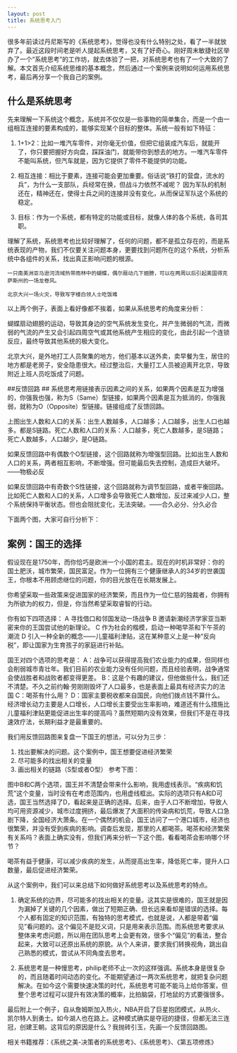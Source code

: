 ```yaml
---
layout: post
title: 系统思考入门
---
```

很多年前读过丹尼斯写的《系统思考》，觉得也没有什么特别之处，看了一半就放弃了。最近这段时间老是听人提起系统思考，又有了好奇心。刚好周末敏捷社区举办了一个“系统思考”的工作坊，就去体验了一把，对系统思考也有了一个大致的了解。本文首先介绍系统思维的基本概念，然后通过一个案例来说明如何运用系统思考，最后再分享一个我自己的案例。

## 什么是系统思考 ##
先来理解一下系统这个概念，系统并不仅仅是一些事物的简单集合，而是一个由一组相互连接的要素构成的，能够实现某个目标的整体。系统一般有如下特征：
1. 1+1>2：比如一堆汽车零件，对你毫无价值，但把它组装成汽车后，就能开了，你只要把握好方向盘，踩踩油门，就能带你到想去的地方。一堆汽车零件不能叫系统，但汽车就是，因为它提供了零件不能提供的功能。

2. 相互连接：相比于要素，连接可能会更加重要。俗话说“铁打的营盘，流水的兵”，为什么一支部队，兵经常在换，但战斗力依然不减呢？ 因为军队的机制还在，精神还在，使得士兵之间的连接并没有变化，从而保证军队这个系统的稳定。

3. 目标：作为一个系统，都有特定的功能或目标，就像人体的各个系统，各司其职。

理解了系统，系统思考也比较好理解了，任何的问题，都不是孤立存在的，而是系统表现的产物，我们不仅要关注问题本身，更要找到问题所在的这个系统，分析系统中各组件的关系，找出真正影响问题的根源。

```
一只南美洲亚马逊河流域热带雨林中的蝴蝶，偶尔扇动几下翅膀，可以在两周以后引起美国得克萨斯州的一场龙卷风。
```
```
北京大兴一场火灾，导致写字楼白领人士吃饭难
```
以上两个例子，表面上看好像都不挨着，如果从系统思考的角度来分析：

蝴蝶扇动翅膀的运动，导致其身边的空气系统发生变化，并产生微弱的气流，而微弱的气流的产生又会引起四周空气或其他系统产生相应的变化，由此引起一个连锁反应，最终导致其他系统的极大变化。

北京大兴，是外地打工人员聚集的地方，他们基本以送外卖，卖早餐为生，居住的地方都是老房子，安全隐患很大。经过整治后，大量打工人员被迫离开北京，导致附近上班人员吃饭成了问题。

##反馈回路 ##
系统思考用链接表示因素之间的关系，如果两个因素是互为增强的，你强我也强，称为S（Same）型链接，如果两个因素是互为抵消的，你强我弱，就称为O（Opposite）型链接。链接组成了反馈回路。

上图出生人数和人口的关系：出生人数越多，人口越多；人口越多，出生人口也越多。都是S链路。死亡人数和人口的关系：人口越多，死亡人数越多，是S链路；死亡人数越多，人口越少，是O链路。

如果反馈回路中有偶数个O型链接，这个回路就称为增强型回路。比如出生人数和人口的关系，两者相互影响，不断增强。但可能最后失去控制，造成巨大破坏。——物极必反

如果反馈回路中有奇数个S性链接，这个回路就称为调节型回路，或者平衡回路。比如死亡人数和人口的关系，人口增多会导致死亡人数增加，反过来减少人口，整个系统保持平衡状态。但也会阻扰变化，无法突破。——合久必分、分久必合

下面两个图，大家可自行分析下：

## 案例：国王的选择 ##
假设现在是1750年，而你恰巧是欧洲一个小国的君主。现在的时机非常好：你的国土肥沃，城市繁荣，国民富足。作为一位拥有三个健康继承人的34岁的世袭国王，你根本不用顾虑继位的问题，你的目光放在在长期发展上。

你希望采取一些政策来促进国家的经济繁荣，而且作为一位仁慈的独裁者，你拥有为所欲为的权力，但是，你当然希望采取睿智的行动。

你有如下四项选择：
A 寻找借口和邻国发动一场战争
B 邀请新潮经济学家亚当斯密来你的王国尝试他的新理论。
C 作为社会的楷模，启动一种喝早茶和下午茶的潮流
D 引入一种全新的概念——儿童福利津贴，这在某种意义上是一种“反向税”，即让国家为生育孩子的家庭进行补贴。

国王对四个选项的思考是：
A：战争可以获得提高我们农业能力的成果，但同样也会削弱城市青壮年。我们目前的农业能力没有任何问题，而且经验表明，战争通常会使战胜者和战败者都变得更差。
B：这是个有趣的建议，但他做些什么，我们还不清楚。不久之前约翰·劳刚刚毁坏了人口最多，也是表面上最具有经济实力的法国
C：喝茶有什么用？
D：国家主要税收都来自国民，向他们拨点钱不算什么。经济增长动力主要是人口增长，人口增长主要受出生率影响，难道还有什么措施比儿童福利津贴更能促进出生率的提高吗？虽然短期内没有效果，但我们不是在寻找速效疗法，长期利益才是最重要的。

我们用反馈回路图来复盘一下国王的想法，可以分为三步：
1. 找出要解决的问题。这个案例中，国王想要促进经济繁荣
2. 尽可能多的找出相关的变量
3. 画出相关的链路（S型或者O型）
参考下图：

图中B和C两个选项，国王并不清楚会带来什么影响，我用虚线表示。“疾病和饥荒”这个变量，当时没有在考虑范围内，也用虚线框出。实际的选项只有A和D可选，国王当然选择了D，看起来是正确的选择。后来，由于人口不断增加，导致人均可用资源减少，城市过度拥挤，最后爆发了大面积的传染病和饥荒，导致人口急剧下降，全国经济大萧条。在一个偶然的机会，国王访问了一个港口城市，经济也很繁荣，并没有受到疾病的影响。调查后发现，那里的人都喝茶。喝茶和经济繁荣有关系吗？表面上确实没有，但我们再来分析一下这个图，看看喝茶会影响哪个环节？

喝茶有益于健康，可以减少疾病的发生，从而提高出生率，降低死亡率，提升人口数量，最后促进经济繁荣。

从这个案例中，我们可以来总结下如何做好系统思考以及系统思考的特点。

1. 确定系统的边界，尽可能多的找出相关的变量。这其实是很难的，国王就是因为漏掉了关键的几个因素，做出了短期正确、但长远来看却是错误的选择。每个人都有固定的知识范围，有独特的思考模式，也就是说，人都是带着“偏见”看问题的。这个偏见不是贬义词，只是用来表示范围。而系统思考要求从整体来考虑问题，所以用在团队思考上会更有效，很多个“偏见”的看法，整合起来，大致可以还原出系统的原貌。从个人来讲，要求我们转换视角，跳出自己熟悉的模式，尝试从不同角度去思考。

2. 系统思考是一种慢思考，philip老师不止一次的这样强调。系统本身是很复杂的，而且随着时间动态的变化。不能期望通过一两次系统思考，就把复杂问题解决。在如今这个需要快速决策的时代，系统思考可能不能马上给你答案，但整个思考过程可以提升有效决策的概率，比拍脑袋，打地鼠的方式要强很多。

最后附上一个例子，自从詹姆斯加入热火，NBA开启了巨星抱团模式，从热火、凯尔特人到勇士。如今湖人也在路上。这种模式确实是夺冠的捷径，但都无法三连冠，创建王朝。这背后的原因是什么？我抛砖引玉，先画一个反馈回路图。


相关书籍推荐：《系统之美-决策者的系统思考》、《系统思考》、《第五项修炼》
